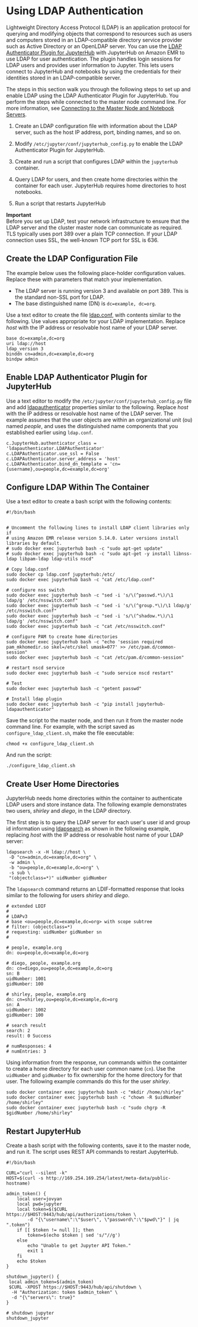 # Using LDAP Authentication<a name="emr-jupyterhub-ldap-users"></a>

Lightweight Directory Access Protocol \(LDAP\) is an application protocol for querying and modifying objects that correspond to resources such as users and computers stored in an LDAP\-compatible directory service provider such as Active Directory or an OpenLDAP server\. You can use the [LDAP Authenticator Plugin for JupyterHub](https://github.com/jupyterhub/ldapauthenticator/) with JupyterHub on Amazon EMR to use LDAP for user authentication\. The plugin handles login sessions for LDAP users and provides user information to Jupyter\. This lets users connect to JupyterHub and notebooks by using the credentials for their identities stored in an LDAP\-compatible server\.

The steps in this section walk you through the following steps to set up and enable LDAP using the LDAP Authenticator Plugin for JupyterHub\. You perform the steps while connected to the master node command line\. For more information, see [Connecting to the Master Node and Notebook Servers](emr-jupyterhub-connect.md)\.

1. Create an LDAP configuration file with information about the LDAP server, such as the host IP address, port, binding names, and so on\.

1. Modify `/etc/jupyter/conf/jupyterhub_config.py` to enable the LDAP Authenticator Plugin for JupyterHub\.

1. Create and run a script that configures LDAP within the `jupyterhub` container\.

1. Query LDAP for users, and then create home directories within the container for each user\. JupyterHub requires home directories to host notebooks\.

1. Run a script that restarts JupyterHub

**Important**  
Before you set up LDAP, test your network infrastructure to ensure that the LDAP server and the cluster master node can communicate as required\. TLS typically uses port 389 over a plain TCP connection\. If your LDAP connection uses SSL, the well\-known TCP port for SSL is 636\.

## Create the LDAP Configuration File<a name="emr-jupyterhub-ldap-config"></a>

The example below uses the following place\-holder configuration values\. Replace these with parameters that match your implementation\.
+ The LDAP server is running version 3 and available on port 389\. This is the standard non\-SSL port for LDAP\.
+ The base distinguished name \(DN\) is `dc=example, dc=org`\.

Use a text editor to create the file [ldap\.conf](http://manpages.ubuntu.com/manpages/bionic/man5/ldap.conf.5.html), with contents similar to the following\. Use values appropriate for your LDAP implementation\. Replace *host* with the IP address or resolvable host name of your LDAP server\.

```
base dc=example,dc=org
uri ldap://host
ldap_version 3
binddn cn=admin,dc=example,dc=org
bindpw admin
```

## Enable LDAP Authenticator Plugin for JupyterHub<a name="emr-jupyterhub-ldap-plugin"></a>

Use a text editor to modify the `/etc/jupyter/conf/jupyterhub_config.py` file and add [ldapauthenticator](https://github.com/jupyterhub/ldapauthenticator) properties similar to the following\. Replace *host* with the IP address or resolvable host name of the LDAP server\. The example assumes that the user objects are within an organizational unit \(ou\) named *people*, and uses the distinguished name components that you established earlier using `ldap.conf`\.

```
c.JupyterHub.authenticator_class = 'ldapauthenticator.LDAPAuthenticator'
c.LDAPAuthenticator.use_ssl = False
c.LDAPAuthenticator.server_address = 'host' 
c.LDAPAuthenticator.bind_dn_template = 'cn={username},ou=people,dc=example,dc=org'
```

## Configure LDAP Within The Container<a name="emr-jupyterhub-ldap-container"></a>

Use a text editor to create a bash script with the following contents:

```
#!/bin/bash


# Uncomment the following lines to install LDAP client libraries only if
# using Amazon EMR release version 5.14.0. Later versions install libraries by default.
# sudo docker exec jupyterhub bash -c "sudo apt-get update"
# sudo docker exec jupyterhub bash -c "sudo apt-get -y install libnss-ldap libpam-ldap ldap-utils nscd"
 
# Copy ldap.conf
sudo docker cp ldap.conf jupyterhub:/etc/
sudo docker exec jupyterhub bash -c "cat /etc/ldap.conf"
 
# configure nss switch
sudo docker exec jupyterhub bash -c "sed -i 's/\(^passwd.*\)/\1 ldap/g' /etc/nsswitch.conf"
sudo docker exec jupyterhub bash -c "sed -i 's/\(^group.*\)/\1 ldap/g' /etc/nsswitch.conf"
sudo docker exec jupyterhub bash -c "sed -i 's/\(^shadow.*\)/\1 ldap/g' /etc/nsswitch.conf"
sudo docker exec jupyterhub bash -c "cat /etc/nsswitch.conf"
 
# configure PAM to create home directories
sudo docker exec jupyterhub bash -c "echo 'session required        pam_mkhomedir.so skel=/etc/skel umask=077' >> /etc/pam.d/common-session"
sudo docker exec jupyterhub bash -c "cat /etc/pam.d/common-session"
 
# restart nscd service
sudo docker exec jupyterhub bash -c "sudo service nscd restart"
 
# Test
sudo docker exec jupyterhub bash -c "getent passwd"

# Install ldap plugin
sudo docker exec jupyterhub bash -c "pip install jupyterhub-ldapauthenticator"
```

Save the script to the master node, and then run it from the master node command line\. For example, with the script saved as `configure_ldap_client.sh`, make the file executable:

```
chmod +x configure_ldap_client.sh
```

And run the script:

```
./configure_ldap_client.sh
```

## Create User Home Directories<a name="emr-jupyterhub-ldap-directories"></a>

JupyterHub needs home directories within the container to authenticate LDAP users and store instance data\. The following example demonstrates two users, *shirley* and *diego*, in the LDAP directory\.

The first step is to query the LDAP server for each user's user id and group id information using [ldapsearch](http://manpages.ubuntu.com/manpages/xenial/man1/ldapsearch.1.html) as shown in the following example, replacing *host* with the IP address or resolvable host name of your LDAP server:

```
ldapsearch -x -H ldap://host \
 -D "cn=admin,dc=example,dc=org" \
 -w admin \
 -b "ou=people,dc=example,dc=org" \
 -s sub \
 "(objectclass=*)" uidNumber gidNumber
```

The `ldapsearch` command returns an LDIF\-formatted response that looks similar to the following for users *shirley* and *diego*\.

```
# extended LDIF
#
# LDAPv3
# base <ou=people,dc=example,dc=org> with scope subtree
# filter: (objectclass=*)
# requesting: uidNumber gidNumber sn 
#

# people, example.org
dn: ou=people,dc=example,dc=org

# diego, people, example.org
dn: cn=diego,ou=people,dc=example,dc=org
sn: B
uidNumber: 1001
gidNumber: 100

# shirley, people, example.org
dn: cn=shirley,ou=people,dc=example,dc=org
sn: A
uidNumber: 1002
gidNumber: 100

# search result
search: 2
result: 0 Success

# numResponses: 4
# numEntries: 3
```

Using information from the response, run commands within the containter to create a home directory for each user common name \(`cn`\)\. Use the `uidNumber` and `gidNumber` to fix ownership for the home directory for that user\. The following example commands do this for the user *shirley*\.

```
sudo docker container exec jupyterhub bash -c "mkdir /home/shirley"
sudo docker container exec jupyterhub bash -c "chown -R $uidNumber /home/shirley"
sudo docker container exec jupyterhub bash -c "sudo chgrp -R $gidNumber /home/shirley"
```

## Restart JupyterHub<a name="emr-jupyterhub-ldap-restart"></a>

Create a bash script with the following contents, save it to the master node, and run it\. The script uses REST API commands to restart JupyterHub\.

```
#!/bin/bash

CURL="curl --silent -k"
HOST=$(curl -s http://169.254.169.254/latest/meta-data/public-hostname)

admin_token() {
    local user=jovyan
    local pwd=jupyter
    local token=$($CURL https://$HOST:9443/hub/api/authorizations/token \
        -d "{\"username\":\"$user\", \"password\":\"$pwd\"}" | jq ".token")
    if [[ $token != null ]]; then
        token=$(echo $token | sed 's/"//g')
    else
        echo "Unable to get Jupyter API Token."
        exit 1
    fi
    echo $token
}

shutdown_jupyter() {
 local admin_token=$(admin_token)
 $CURL -XPOST https://$HOST:9443/hub/api/shutdown \
  -H "Authorization: token $admin_token" \
  -d "{\"servers\": true}"
}

# shutdown jupyter
shutdown_jupyter
```